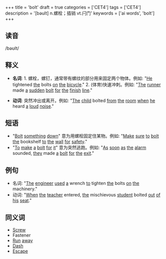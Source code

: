 +++
title = 'bolt'
draft = true
categories = ['CET4']
tags = ['CET4']
description = '[bəult] n.螺栓；插销 vt.闩门'
keywords = ['ai words', 'bolt']
+++

## 读音
/bəʊlt/

## 释义
- **名词**: 1. 螺栓，螺钉，通常带有螺纹的部分用来固定两个物体。例如: "[He](/post/he/) tightened [the](/post/the/) bolts [on](/post/on/) [the](/post/the/) [bicycle](/post/bicycle/)."
   2. (体育)快速冲刺。例如: "[The](/post/the/) [runner](/post/runner/) made [a](/post/a/) [sudden](/post/sudden/) [bolt](/post/bolt/) [for](/post/for/) [the](/post/the/) [finish](/post/finish/) [line](/post/line/)."

- **动词**: 突然冲出或离开。例如: "[The](/post/the/) [child](/post/child/) bolted [from](/post/from/) [the](/post/the/) [room](/post/room/) [when](/post/when/) [he](/post/he/) heard [a](/post/a/) [loud](/post/loud/) [noise](/post/noise/)."

## 短语
- "[Bolt](/post/bolt/) [something](/post/something/) [down](/post/down/)" 意为用螺栓固定住某物。例如: "[Make](/post/make/) [sure](/post/sure/) [to](/post/to/) [bolt](/post/bolt/) [the](/post/the/) bookshelf [to](/post/to/) [the](/post/the/) [wall](/post/wall/) [for](/post/for/) [safety](/post/safety/)."
- "[To](/post/to/) [make](/post/make/) [a](/post/a/) [bolt](/post/bolt/) [for](/post/for/) [it](/post/it/)" 意为突然逃跑。例如: "[As](/post/as/) [soon](/post/soon/) [as](/post/as/) [the](/post/the/) [alarm](/post/alarm/) sounded, [they](/post/they/) made [a](/post/a/) [bolt](/post/bolt/) [for](/post/for/) [the](/post/the/) [exit](/post/exit/)."

## 例句
- 名词: "[The](/post/the/) [engineer](/post/engineer/) [used](/post/used/) [a](/post/a/) wrench [to](/post/to/) tighten [the](/post/the/) bolts [on](/post/on/) [the](/post/the/) machinery."
- 动词: "[When](/post/when/) [the](/post/the/) [teacher](/post/teacher/) entered, [the](/post/the/) mischievous [student](/post/student/) bolted [out](/post/out/) [of](/post/of/) [his](/post/his/) [seat](/post/seat/)."

## 同义词
- [Screw](/post/screw/)
- Fastener
- [Run](/post/run/) [away](/post/away/)
- [Dash](/post/dash/)
- [Escape](/post/escape/)
